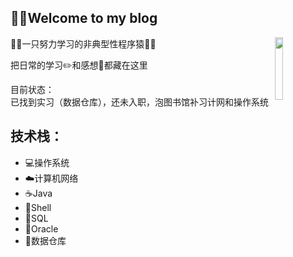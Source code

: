 🤨🤨Welcome to my blog
----

<img src="https://github.com/zhuyufeng0809/Picture/blob/master/HeadSculpture.jpeg?raw=true" width="16%" align="right"/>

👨‍💻‍一只努力学习的非典型性程序猿👨‍💻‍

把日常的学习✏️和感想🧠都藏在这里  

目前状态：  
已找到实习（数据仓库），还未入职，泡图书馆补习计网和操作系统  

技术栈：  
----

* 💻操作系统
* ☁️计算机网络
* ☕️Java
* 🍔Shell
* 🔦SQL
* 💾Oracle
* 🍉数据仓库





